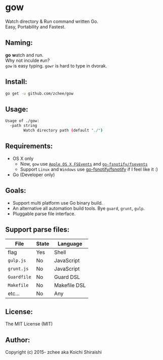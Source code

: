# gow
Watch directory & Run command written Go.  
Easy, Portability and Fastest.

## Naming:
**go** **w**atch and run.  
Why not inculde **r**un?  
`gow` is easy typing. `gowr` is hard to type in dvorak.

## Install:
```bash
go get -u github.com/zchee/gow
```

## Usage:
```bash
Usage of ./gow:
  -path string
        Watch directory path (default "./")
```

## Requirements:
- OS X only
  - Now, `gow` use [`Apple OS X FSEvents`](https://developer.apple.com/library/mac/documentation/Darwin/Reference/FSEvents_Ref/) and [`go-fsnotify/fsevents`](https://github.com/go-fsnotify/fsevents)
  - Support `Linux` and `Windows` use [go-fsnotify/fsnotify](https://github.com/go-fsnotify/fsnotify) if I feel like it :)
- Go (Developer only)

## Goals:
- Support multi platform use Go binary build.
- An alternative all automation build tools. Bye `guard`, `grunt`, `gulp`.
- Pluggable parse file interface.

## Support parse files:

| File        | State | Language     |
|-------------|-------|--------------|
| flag        | Yes   | Shell        |
| `gulp.js`   | No    | JavaScript   |
| `grunt.js`  | No    | JavaScript   |
| `Guardfile` | No    | Guard DSL    |
| `Makefile`  | No    | Makefile DSL |
| etc...      | No    | Any          |

## License:
The MIT License (MIT)

## Author:
Copyright (c) 2015- zchee aka Koichi Shiraishi
